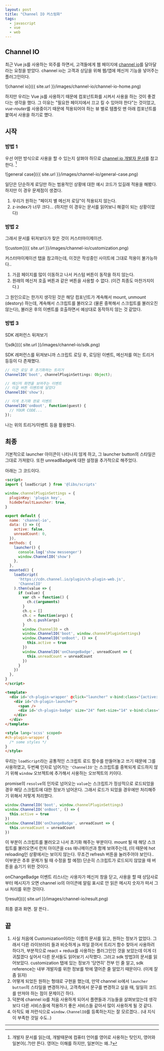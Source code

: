 ```yaml
---
layout: post
title: "Channel IO 커스텀화"
tags:
  - javascript
  - vue
  - web
---
```


## Channel IO

최근 Vue js를 사용하는 외주를 하면서, 고객들에게 웹 페이지에 [channel io](https://channel.io/ko)를 달아달라는 요청을 받았다. channel io는 고객과 상담을 위해 웹/앱에 메신저 기능을 넣어주는 플러그인이다.

![channel io]({{ site.url }}/images/channel-io/channel-io-home.png)

하지만 우리는 Vue js를 사용하기 때문에 컴포넌트화를 시켜서 사용을 하는 것이 좋겠다는 생각을 했다. 그 이유는 "필요한 페이지에서 끄고 킬 수 있어야 한다"는 것이었고, *vue-router*를 사용중이기 때문에 적용되어야 하는 뷰 별로 템플릿 맨 아래 컴포넌트를 붙여서 사용을 하기로 헀다.

## 시작

### 방법 1

우선 어떤 방식으로 사용을 할 수 있는지 살펴야 하므로 [channel io 개발자 문서](https://developers.channel.io/docs)를 참고한다. [^1]

![general case]({{ site.url }}/images/channel-io/general-case.png)

일단은 단순하게 로딩만 하는 범용적인 상황에 대한 예시 코드가 있길래 적용을 해봤다. 하지만 이 경우 문제점이 생겼다.

1. 우리가 원하는 "페이지 별 메신저 로딩"이 적용되지 않는다.
2. z-index가 너무 크다... (하지만 이 경우는 문서를 읽어보니 해결이 되는 상황이었다)

### 방법 2

그래서 문서를 뒤져보다가 찾은 것이 커스터마이제이션.

![custom]({{ site.url }}/images/channel-io/customization.png)

커스터마이제이션 탭을 참고하는데, 이것은 작성중인 사이트에 그대로 적용이 불가능하다..

1. 가끔 페이지를 많이 이동하고 나서 커스텀 버튼이 동작을 하지 않는다.
2. 원래의 메신저 호출 버튼과 같은 버튼을 사용할 수 없다. (이건 최종도 마찬가지이다.)

그 원인으로는 한가지 생각된 것은 해당 컴포넌트가 계속해서 mount, unmount (destory) 하는데, 계속해서 스크립트를 불러오고 (물론 중복해서 스크립트를 불러오진 않는다), 불러온 후의 이벤트를 호출하면서 예상대로 동작하지 않는 것 같았다. 

### 방법 3

SDK 레퍼런스 뒤져보기

![sdk]({{ site.url }}/images/channel-io/sdk.png)

SDK 레퍼런스를 뒤져보니까 스크립트 로딩 후, 로딩된 이벤트, 메신저를 여는 트리거 등등이 다 존재했다.

```javascript
// 이건 로딩 후 초기화하는 트리거
ChannelIO('boot', channelPluginSettings: Object);

// 메신저 화면을 보여주는 이벤트
// 이걸 버튼 이벤트에 달았다
ChannelIO('show');

// 이게 초기화 완료 이벤트
ChannelIO('onBoot', function(guest) {
  // YOUR CODE...
});
```

나는 위의 트리거/이벤트 등을 활용했다.

## 최종

기본적으로 launcher 아이콘이 나타나지 않게 하고, 그 launcher button의 스타일은 그대로 가져왔다. 또한 unreadBadge에 대한 설정을 추가적으로 해주었다.

아래는 그 코드이다.

```html
<script>
import { loadScript } from '@libs/scripts'

window.channelPluginSettings = {
  pluginKey: 'plugin key',
  hideDefaultLauncher: true,
}

export default {
  name: 'channel-io',
  data: () => ({
    active: false,
    unreadCount: 0,
  }),
  methods: {
    launcher() {
      console.log('show messenger')
      window.ChannelIO('show')
    },
  },
  mounted() {
    loadScript(
      'https://cdn.channel.io/plugin/ch-plugin-web.js',
      'ChannelIO'
    ).then(value => {
      if (value) {
        var ch = function() {
          ch.c(arguments)
        }
        ch.q = []
        ch.c = function(args) {
          ch.q.push(args)
        }
        window.ChannelIO = ch
        window.ChannelIO('boot', window.channelPluginSettings)
        window.ChannelIO('onBoot', () => {
          this.active = true
        })
        window.ChannelIO('onChangeBadge', unreadCount => {
          this.unreadCount = unreadCount
        })
      }
    })
  },
}
</script>

<template>
  <div id='ch-plugin-wrapper' @click="launcher" v-bind:class="{active: active}">
    <div id="ch-plugin-launcher">
      <span />
      <div id='ch-plugin-badge' size="24" font-size="14" v-bind:class="{active: unreadCount > 0}">{{ unreadCount }}</div>
    </div>
  </div>
</template>

<style lang='scss' scoped>
#ch-plugin-wrapper {
  /* some styles */
}
</style>
```

우리는 `loadScript`라는 공통적인 스크립트 로드 함수를 만들어놓고 쓰기 때문에 그를 사용하였고, 두번째 인자로 넘어가는 `'ChannelIO'`는 스크립트를 중복되게 로드하지 않기 위해 `window` 오브젝트에 추가해서 사용하는 오브젝트의 키이다. 

promise의 `resolve`의 인자로 넘어오는 `value`는 스크립트가 정상적으로 로드되었을 경우 해당 스크립트에 대한 정보가 넘어온다. 그래서 로드가 되었을 경우에만 처리해주기 위해서 저렇게 처리했다. 

```javascript
window.ChannelIO('boot', window.channelPluginSettings)
window.ChannelIO('onBoot', () => {
  this.active = true
})
window.ChannelIO('onChangeBadge', unreadCount => {
  this.unreadCount = unreadCount
})
```

이 부분이 스크립트를 불러오고 나서 초기화 해주는 부분이다. mount 될 때 해당 스크립트를 불러오면서 런처 아이콘을 css 애니메이션과 함께 보여주는데, (이 때문에 hot reloading인 상황에서는 보이지 않는다. 무조건 refresh 버튼을 눌러주어야 보인다.. 이부분은 추후 문제가 될 때 수정을 할 예정) 단순히 스크립트가 로드되지 않았을 때 버튼을 숨기기 위한 것이다. 

onChangeBadge 이벤트 리스너는 사용자가 메신저 창을 닫고, 사용을 할 때 상담사로부터 메시지가 오면 channel io의 아이콘에 알림 표시로 안 읽은 메시지 숫자가 떠서 그 ui 처리를 위한 것이다.

![result]({{ site.url }}/images/channel-io/result.png)

최종 결과 화면. 잘 뜬다..

## 끝

1. 사실 처음에 Customization이라는 이름의 문서를 읽고, 원하는 정보가 없었다. 그래서 다른 라이브러리 들과 비슷하게 js 파일 뜯어서 트리거 함수 찾아서 사용하려 하다가, 부분적으로 react + redux를 사용하는 플러그인인 것을 보았는데 이게 더 귀찮겠다 싶어서 다른 문서들도 읽어보기 시작했다. 그러고 sdk 방법3의 문서를 읽어보았다. customization 탭에 있는 정보가 '당연히' 전부 인 줄 알고, sdk reference는 내부 개발자를 위한 정보를 밖에 열어준 줄 알았기 때문이다. (이제 잘 좀 읽자)
2. 어떻게 되었든 원하는 형태로 구현을 했는데, 만약 channel io에서 `launcher button`의 스타일을 변경하거나, 고객측에서 문구를 변경하고 싶을 때, 일일히 코드를 만져야 하는 점이 문제이긴 하다.
3. 덕분에 channel io를 처음 사용하게 되어서 플랜들과 기능들을 살펴보았는데 생각보다 다른 서비스들에 적용하기 좋은 서비스들 같아서 많이 사용하게 될 것 같다.
4. 아직도 왜 저런식으로 `window.ChannelIO`를 등록하는지는 잘 모르겠다.. (내 지식이 부족한 것일 수도..)

---

[^1]: 개발자 문서를 읽는데, 개발때문에 컴퓨터 언어를 영어로 사용하는 탓인지, 영어와 일본어(..?)만 뜬다. 영어는 이해를 하지만, 일본어는 왜..?
